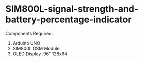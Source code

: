 # SIM800L-signal-strength-and-battery-percentage-indicator
 Components Required: 
   1. Arduino UNO 
   2. SIM800L GSM Module 
   3. OLED Display .96" 128x64
